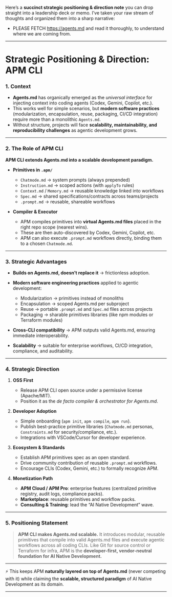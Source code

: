 Here’s a **succinct strategic positioning & direction note** you can drop straight into a leadership deck or memo. I’ve taken your raw stream of thoughts and organized them into a sharp narrative:

- PLEASE FETCH https://agents.md and read it thoroughly, to understand where we are coming from.

---

# **Strategic Positioning & Direction: APM CLI**

### 1. Context

* **Agents.md** has organically emerged as the *universal interface* for injecting context into coding agents (Codex, Gemini, Copilot, etc.).
* This works well for simple scenarios, but **modern software practices** (modularization, encapsulation, reuse, packaging, CI/CD integration) require more than a monolithic `Agents.md`.
* Without structure, projects will face **scalability, maintainability, and reproducibility challenges** as agentic development grows.

---

### 2. The Role of APM CLI

**APM CLI extends Agents.md into a scalable development paradigm.**

* **Primitives in `.apm/`**

  * `Chatmode.md` → system prompts (always prepended)
  * `Instruction.md` → scoped actions (with `applyTo` rules)
  * `Context.md` / `Memory.md` → reusable knowledge linked into workflows
  * `Spec.md` → shared specifications/contracts across teams/projects
  * `.prompt.md` → reusable, shareable workflows

* **Compiler & Executor**

  * APM compiles primitives into **virtual Agents.md files** placed in the right repo scope (nearest wins).
  * These are then auto-discovered by Codex, Gemini, Copilot, etc.
  * APM can also execute `.prompt.md` workflows directly, binding them to a chosen `Chatmode.md`.

---

### 3. Strategic Advantages

* **Builds on Agents.md, doesn’t replace it** → frictionless adoption.
* **Modern software engineering practices** applied to agentic development:

  * Modularization → primitives instead of monoliths
  * Encapsulation → scoped Agents.md per subproject
  * Reuse → portable `.prompt.md` and `Spec.md` files across projects
  * Packaging → sharable primitives libraries (like npm modules or Terraform modules)
* **Cross-CLI compatibility** → APM outputs valid Agents.md, ensuring immediate interoperability.
* **Scalability** → suitable for enterprise workflows, CI/CD integration, compliance, and auditability.

---

### 4. Strategic Direction

1. **OSS First**

   * Release APM CLI open source under a permissive license (Apache/MIT).
   * Position it as the *de facto compiler & orchestrator for Agents.md*.

2. **Developer Adoption**

   * Simple onboarding (`apm init`, `apm compile`, `apm run`).
   * Publish best-practice primitive libraries (`Chatmode.md` personas, `Constraints.md` for security/compliance, etc.).
   * Integrations with VSCode/Cursor for developer experience.

3. **Ecosystem & Standards**

   * Establish APM primitives spec as an open standard.
   * Drive community contribution of reusable `.prompt.md` workflows.
   * Encourage CLIs (Codex, Gemini, etc.) to formally recognize APM.

4. **Monetization Path**

   * **APM Cloud / APM Pro**: enterprise features (centralized primitive registry, audit logs, compliance packs).
   * **Marketplace**: reusable primitives and workflow packs.
   * **Consulting & Training**: lead the “AI Native Development” wave.

---

### 5. Positioning Statement

> **APM CLI makes Agents.md scalable.**
> It introduces modular, reusable primitives that compile into valid Agents.md files and execute agentic workflows across all coding CLIs.
> Like Git for source control or Terraform for infra, APM is the **developer-first, vendor-neutral foundation for AI Native Development.**

---

⚡ This keeps APM **naturally layered on top of Agents.md** (never competing with it) while claiming the **scalable, structured paradigm** of AI Native Development as its domain.

---